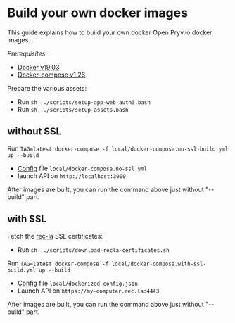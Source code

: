 # Build your own docker images

This guide explains how to build your own docker Open Pryv.io docker images.

*Prerequisites*:

- [Docker v19.03](https://docs.docker.com/engine/install/)
- [Docker-compose v1.26](https://docs.docker.com/compose/install/)

Prepare the various assets:

- Run `sh ../scripts/setup-app-web-auth3.bash`
- Run `sh ../scripts/setup-assets.bash`

## without SSL

Run `TAG=latest docker-compose -f local/docker-compose.no-ssl-build.yml up --build`

- [Config](https://github.com/pryv/open-pryv.io#config) file `local/docker-compose.no-ssl.yml`
- launch API on `http://localhost:3000`

After images are built, you can run the command above just without "--build" part.

## with SSL

Fetch the [rec-la](https://github.com/pryv/rec-la) SSL certificates:

- Run `sh ../scripts/download-recla-certificates.sh`

Run `TAG=latest docker-compose -f local/docker-compose.with-ssl-build.yml up --build`

- [Config](https://github.com/pryv/open-pryv.io#config) file `local/dockerized-config.json`
- Launch API on `https://my-computer.rec.la:4443`

After images are built, you can run the command above just without "--build" part.
